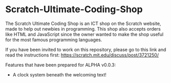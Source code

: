 # Scratch-Ultimate-Coding-Shop

The Scratch Ultimate Coding Shop is an ICT shop on the Scratch website, made to help out newbies in programming. This shop 
also accepts orders like HTML and JavaScript since the owner wanted to make the shop useful for the most famous programming
languages.

If you have been invited to work on this repository, please go to this link and read the instructions first: https://scratch.mit.edu/discuss/post/3721250/

Features that have been prepared for ALPHA v0.0.3:

- A clock system beneath the welcoming text!
